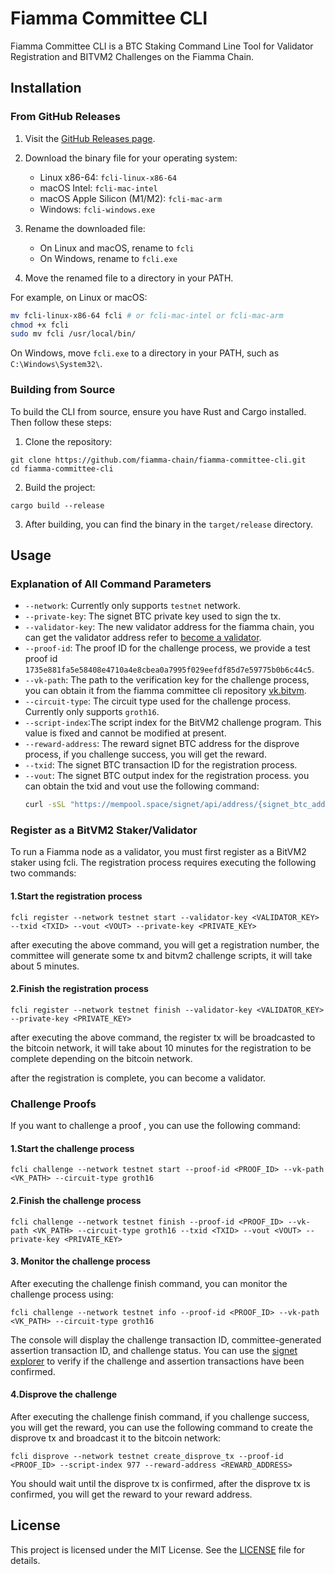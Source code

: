 # Fiamma Committee CLI

Fiamma Committee CLI is a BTC Staking Command Line Tool for Validator Registration and BITVM2 Challenges on the Fiamma Chain.

## Installation

### From GitHub Releases

1. Visit the [GitHub Releases page](https://github.com/fiamma-chain/fiamma-committee-cli/releases).
2. Download the binary file for your operating system:
   - Linux x86-64: `fcli-linux-x86-64`
   - macOS Intel: `fcli-mac-intel`
   - macOS Apple Silicon (M1/M2): `fcli-mac-arm`
   - Windows: `fcli-windows.exe`

3. Rename the downloaded file:
   - On Linux and macOS, rename to `fcli`
   - On Windows, rename to `fcli.exe`

4. Move the renamed file to a directory in your PATH.

For example, on Linux or macOS:

```bash
mv fcli-linux-x86-64 fcli # or fcli-mac-intel or fcli-mac-arm   
chmod +x fcli
sudo mv fcli /usr/local/bin/
```


On Windows, move `fcli.exe` to a directory in your PATH, such as `C:\Windows\System32\`.

### Building from Source

To build the CLI from source, ensure you have Rust and Cargo installed. Then follow these steps:

1. Clone the repository:
```
git clone https://github.com/fiamma-chain/fiamma-committee-cli.git
cd fiamma-committee-cli
```

2. Build the project:
```
cargo build --release
```

3. After building, you can find the binary in the `target/release` directory.


## Usage

### Explanation of All Command Parameters
- `--network`: Currently only supports `testnet` network.
- `--private-key`: The signet BTC private key used to sign the tx.
- `--validator-key`: The new validator address for the fiamma chain, you can get the validator address refer to [become a validator](https://docs.fiammachain.io/our-product-suite/bitvm-powered-zkp-verification-layer/developer-guides/run-a-fiamma-node/become-a-validator).
- `--proof-id`: The proof ID for the challenge process, we provide a test proof id `1735e881fa5e58408e4710a4e8cbea0a7995f029eefdf85d7e59775b0b6c44c5`.
- `--vk-path`: The path to the verification key for the challenge process, you can obtain it from the fiamma committee cli repository [vk.bitvm](https://github.com/fiamma-chain/fiamma-committee-cli/blob/main/vk.bitvm).
- `--circuit-type`: The circuit type used for the challenge process. Currently only supports `groth16`.
- `--script-index`:The script index for the BitVM2 challenge program. This value is fixed and cannot be modified at present.
- `--reward-address`: The reward signet BTC address for the disprove process, if you challenge success, you will get the reward.
- `--txid`: The signet BTC transaction ID for the registration process.
- `--vout`: The signet BTC output index for the registration process.
   you can obtain the txid and vout use the following command:
   ```bash
   curl -sSL "https://mempool.space/signet/api/address/{signet_btc_address}/utxo"
   ```

### Register as a BitVM2 Staker/Validator

To run a Fiamma node as a validator, you must first register as a BitVM2 staker using fcli. The registration process requires executing the following two commands:


#### 1.Start the registration process

```
fcli register --network testnet start --validator-key <VALIDATOR_KEY> --txid <TXID> --vout <VOUT> --private-key <PRIVATE_KEY>
```

after executing the above command, you will get a registration number, the committee will generate some tx and bitvm2 challenge scripts, it will take about 5 minutes.
#### 2.Finish the registration process

```
fcli register --network testnet finish --validator-key <VALIDATOR_KEY> --private-key <PRIVATE_KEY>
```

after executing the above command, the register tx will be broadcasted to the bitcoin network, it will take about 10 minutes for the registration to be complete depending on the bitcoin network.

after the registration is complete, you can become a validator.

### Challenge Proofs

If you want to challenge a proof , you can use the following command:

#### 1.Start the challenge process

```
fcli challenge --network testnet start --proof-id <PROOF_ID> --vk-path <VK_PATH> --circuit-type groth16
```

#### 2.Finish the challenge process

```
fcli challenge --network testnet finish --proof-id <PROOF_ID> --vk-path <VK_PATH> --circuit-type groth16 --txid <TXID> --vout <VOUT> --private-key <PRIVATE_KEY>
```

#### 3. Monitor the challenge process

After executing the challenge finish command, you can monitor the challenge process using:

```
fcli challenge --network testnet info --proof-id <PROOF_ID> --vk-path <VK_PATH> --circuit-type groth16
```

The console will display the challenge transaction ID, committee-generated assertion transaction ID, and challenge status.
You can use the [signet explorer](https://mempool.space/signet/tx/d81eccdca492ad1c9e9b4e9dd48fb181eb566bed2949d3b8f13d28ff015e489b) to verify if the challenge and assertion transactions have been confirmed.

#### 4.Disprove the challenge

After executing the challenge finish command, if you challenge success, you will get the reward, you can use the following command to create the disprove tx and broadcast it to the bitcoin network:

```
fcli disprove --network testnet create_disprove_tx --proof-id <PROOF_ID> --script-index 977 --reward-address <REWARD_ADDRESS> 
```

You should wait until the disprove tx is confirmed, after the disprove tx is confirmed, you will get the reward to your reward address.

## License

This project is licensed under the MIT License. See the [LICENSE](LICENSE) file for details.
